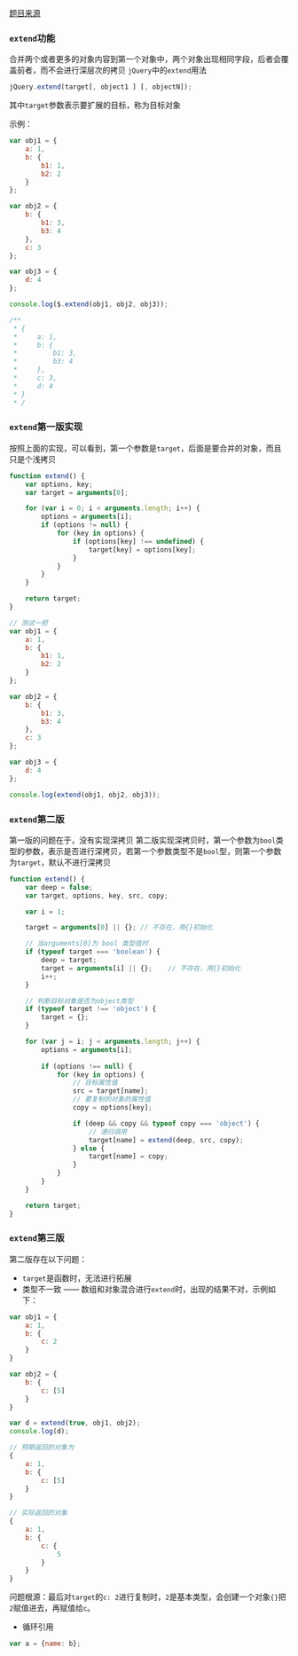 [题目来源](https://github.com/mqyqingfeng/Blog/issues/33)
### `extend`功能
合并两个或者更多的对象内容到第一个对象中，两个对象出现相同字段，后者会覆盖前者，而不会进行深层次的拷贝
`jQuery`中的`extend`用法
```js
jQuery.extend(target[, object1 ] [, objectN]);
```
其中`target`参数表示要扩展的目标，称为目标对象

示例：
```js
var obj1 = {
    a: 1,
    b: {
        b1: 1,
        b2: 2
    }
};

var obj2 = {
    b: {
        b1: 3,
        b3: 4
    },
    c: 3
};

var obj3 = {
    d: 4
};

console.log($.extend(obj1, obj2, obj3));

/**
 * {
 *     a: 1,
 *     b: {
 *         b1: 3,
 *         b3: 4
 *     },
 *     c: 3,
 *     d: 4
 * }
 * /
```

### `extend`第一版实现
按照上面的实现，可以看到，第一个参数是`target`，后面是要合并的对象，而且只是个浅拷贝
```js
function extend() {
    var options, key;
    var target = arguments[0];

    for (var i = 0; i < arguments.length; i++) {
        options = arguments[i];
        if (options != null) {
            for (key in options) {
                if (options[key] !== undefined) {
                    target[key] = options[key];
                }
            }
        }
    }

    return target;
}

// 测试一把
var obj1 = {
    a: 1,
    b: {
        b1: 1,
        b2: 2
    }
};

var obj2 = {
    b: {
        b1: 3,
        b3: 4
    },
    c: 3
};

var obj3 = {
    d: 4
};

console.log(extend(obj1, obj2, obj3));
```

### `extend`第二版
第一版的问题在于，没有实现深拷贝
第二版实现深拷贝时，第一个参数为`bool`类型的参数，表示是否进行深拷贝，若第一个参数类型不是`bool`型，则第一个参数为`target`，默认不进行深拷贝
```js
function extend() {
    var deep = false;
    var target, options, key, src, copy;

    var i = 1;

    target = arguments[0] || {}; // 不存在，用{}初始化

    // 当arguments[0]为 bool 类型值时
    if (typeof target === 'boolean') {
        deep = target;
        target = arguments[i] || {};    // 不存在，用{}初始化
        i++;
    }

    // 判断目标对象是否为object类型
    if (typeof target !== 'object') {
        target = {};
    }

    for (var j = i; j < arguments.length; j++) {
        options = arguments[i];
        
        if (options !== null) {
            for (key in options) {
                // 目标属性值
                src = target[name];
                // 要复制的对象的属性值
                copy = options[key];

                if (deep && copy && typeof copy === 'object') {
                    // 递归调用
                    target[name] = extend(deep, src, copy);
                } else {
                    target[name] = copy;
                }
            }
        }
    }

    return target;
}
```

### `extend`第三版
第二版存在以下问题：
+ `target`是函数时，无法进行拓展
+ 类型不一致 —— 数组和对象混合进行`extend`时，出现的结果不对，示例如下：
```js
var obj1 = {
    a: 1,
    b: {
        c: 2
    }
}

var obj2 = {
    b: {
        c: [5]
    }
}

var d = extend(true, obj1, obj2);
console.log(d);

// 预期返回的对象为
{
    a: 1,
    b: {
        c: [5]
    }
}

// 实际返回的对象
{
    a: 1,
    b: {
        c: {
            5
        }
    }
}
```
问题根源：最后对`target`的`c: 2`进行复制时，`2`是基本类型，会创建一个对象`{}`把`2`赋值进去，再赋值给`c`。
+ 循环引用
```js
var a = {name: b};

```